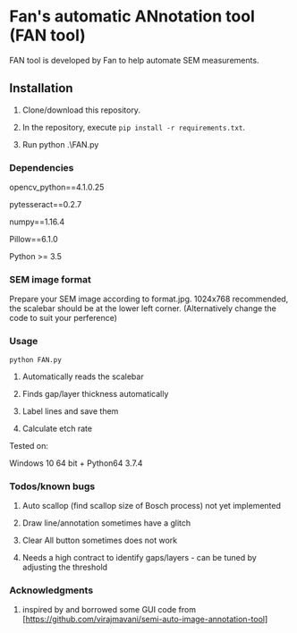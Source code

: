 # Fan's automatic ANnotation tool (FAN tool)

FAN tool is developed by Fan to help automate SEM measurements. 

## Installation

1) Clone/download this repository.

2) In the repository, execute `pip install -r requirements.txt`.

3) Run python .\FAN.py

### Dependencies

opencv_python==4.1.0.25

pytesseract==0.2.7

numpy==1.16.4

Pillow==6.1.0

Python >= 3.5

### SEM image format

Prepare your SEM image according to format.jpg. 1024x768 recommended, the scalebar should be at the lower left corner. (Alternatively change the code to suit your perference)

### Usage
```
python FAN.py
```

1. Automatically reads the scalebar

2. Finds gap/layer thickness automatically

3. Label lines and save them

4. Calculate etch rate

Tested on:

Windows 10 64 bit + Python64 3.7.4

### Todos/known bugs

1. Auto scallop (find scallop size of Bosch process) not yet implemented

2. Draw line/annotation sometimes have a glitch

3. Clear All button sometimes does not work

4. Needs a high contract to identify gaps/layers - can be tuned by adjusting the threshold 

### Acknowledgments

1) inspired by and borrowed some GUI code from [https://github.com/virajmavani/semi-auto-image-annotation-tool]

